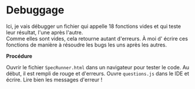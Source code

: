 # Debuggage
Ici, je vais débugger un fichier qui appelle 18 fonctions vides et qui teste leur résultat, l'une après l'autre.  
Comme elles sont vides, cela retourne autant d'erreurs. 
À moi d' écrire ces fonctions de manière à résoudre les bugs les uns après les autres.

**Procédure**  

Ouvrir le fichier `SpecRunner.html` dans un navigateur pour tester le code. Au début, il est rempli de rouge et d'erreurs.
Ouvre `questions.js` dans le IDE et écrire. Lire bien les messages d'erreur !  



